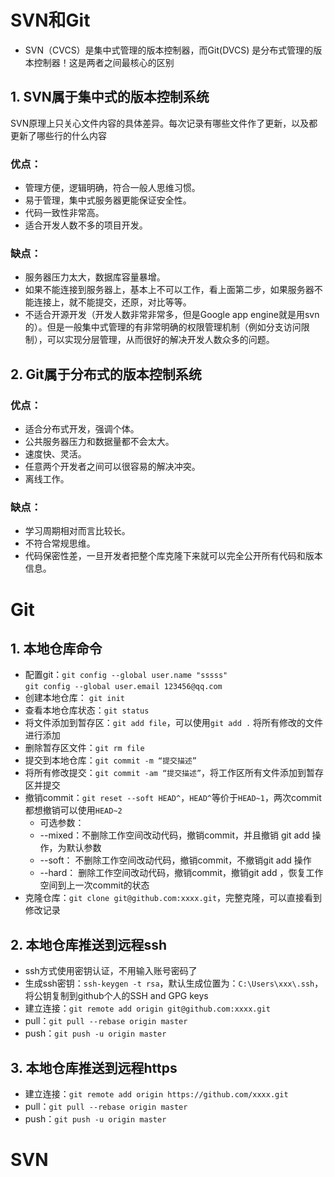 # SVN和Git
- SVN（CVCS）是集中式管理的版本控制器，而Git(DVCS) 是分布式管理的版本控制器！这是两者之间最核心的区别
## 1. SVN属于集中式的版本控制系统

SVN原理上只关心文件内容的具体差异。每次记录有哪些文件作了更新，以及都更新了哪些行的什么内容
### 优点：
- 管理方便，逻辑明确，符合一般人思维习惯。
- 易于管理，集中式服务器更能保证安全性。
- 代码一致性非常高。
- 适合开发人数不多的项目开发。

### 缺点：
- 服务器压力太大，数据库容量暴增。
- 如果不能连接到服务器上，基本上不可以工作，看上面第二步，如果服务器不能连接上，就不能提交，还原，对比等等。
- 不适合开源开发（开发人数非常非常多，但是Google app engine就是用svn的）。但是一般集中式管理的有非常明确的权限管理机制（例如分支访问限制），可以实现分层管理，从而很好的解决开发人数众多的问题。

## 2. Git属于分布式的版本控制系统
### 优点：
- 适合分布式开发，强调个体。
- 公共服务器压力和数据量都不会太大。
- 速度快、灵活。
- 任意两个开发者之间可以很容易的解决冲突。
- 离线工作。
### 缺点：
- 学习周期相对而言比较长。
- 不符合常规思维。
- 代码保密性差，一旦开发者把整个库克隆下来就可以完全公开所有代码和版本信息。


# Git

## 1. 本地仓库命令
- 配置git：`git config --global user.name "sssss"`  
`git config --global user.email 123456@qq.com` 
- 创建本地仓库： `git init`
- 查看本地仓库状态：`git status`
- 将文件添加到暂存区：`git add file`，可以使用`git add .` 将所有修改的文件进行添加
- 删除暂存区文件：`git rm file`
- 提交到本地仓库：`git commit -m “提交描述”`
- 将所有修改提交：`git commit -am “提交描述”`，将工作区所有文件添加到暂存区并提交
- 撤销commit：`git reset --soft HEAD^`，`HEAD^`等价于`HEAD~1`，两次commit都想撤销可以使用`HEAD~2`
  - 可选参数：
  - --mixed：不删除工作空间改动代码，撤销commit，并且撤销 git add 操作，为默认参数
  - --soft： 不删除工作空间改动代码，撤销commit，不撤销git add 操作
  - --hard： 删除工作空间改动代码，撤销commit，撤销git add ，恢复工作空间到上一次commit的状态
- 克隆仓库：`git clone git@github.com:xxxx.git`，完整克隆，可以直接看到修改记录


## 2. 本地仓库推送到远程ssh
- ssh方式使用密钥认证，不用输入账号密码了
- 生成ssh密钥：`ssh-keygen -t rsa`，默认生成位置为：`C:\Users\xxx\.ssh`，将公钥复制到github个人的SSH and GPG keys
- 建立连接：`git remote add origin git@github.com:xxxx.git`
- pull：`git pull --rebase origin master`
- push：`git push -u origin master`

## 3. 本地仓库推送到远程https
- 建立连接：`git remote add origin https://github.com/xxxx.git`
- pull：`git pull --rebase origin master`
- push：`git push -u origin master`

# SVN
